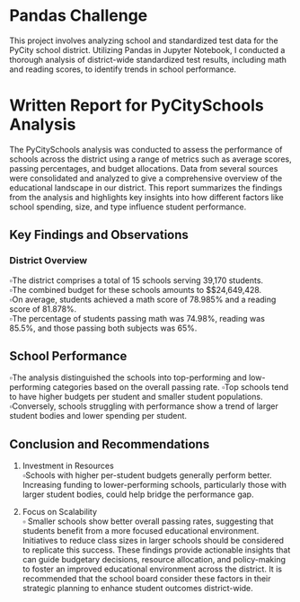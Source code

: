 # Pandas Challenge

This project involves analyzing school and standardized test data for the PyCity school district. Utilizing Pandas in Jupyter Notebook, I conducted a thorough analysis of district-wide standardized test results, including math and reading scores, to identify trends in school performance. 

# Written Report for PyCitySchools Analysis

The PyCitySchools analysis was conducted to assess the performance of schools across the district using a range of metrics such as average scores, passing percentages, and budget allocations. Data from several sources were consolidated and analyzed to give a comprehensive overview of the educational landscape in our district. This report summarizes the findings from the analysis and highlights key insights into how different factors like school spending, size, and type influence student performance.

## Key Findings and Observations

### District Overview<br>
:white_small_square:The district comprises a total of 15 schools serving 39,170 students.<br>
:white_small_square:The combined budget for these schools amounts to $$24,649,428.<br>
:white_small_square:On average, students achieved a math score of 78.985% and a reading score of 81.878%.<br>
:white_small_square:The percentage of students passing math was 74.98%, reading was 85.5%, and those passing both subjects was 65%.<br>

## School Performance<br>
:white_small_square:The analysis distinguished the schools into top-performing and low-performing categories based on the overall passing rate.
:white_small_square:Top schools tend to have higher budgets per student and smaller student populations.
:white_small_square:Conversely, schools struggling with performance show a trend of larger student bodies and lower spending per student.

## Conclusion and Recommendations

1. Investment in Resources<br>
:white_small_square:Schools with higher per-student budgets generally perform better. Increasing funding to lower-performing schools, particularly those with larger student bodies, could help bridge the performance gap.

2. Focus on Scalability<br>
:white_small_square: Smaller schools show better overall passing rates, suggesting that students benefit from a more focused educational environment. Initiatives to reduce class sizes in larger schools should be considered to replicate this success.
These findings provide actionable insights that can guide budgetary decisions, resource allocation, and policy-making to foster an improved educational environment across the district. It is recommended that the school board consider these factors in their strategic planning to enhance student outcomes district-wide.
